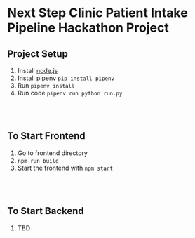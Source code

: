 # Next Step Clinic Patient Intake Pipeline Hackathon Project

## Project Setup
1. Install [node.js](https://nodejs.org/en/download/)
2. Install pipenv `pip install pipenv`
3. Run `pipenv install`
5. Run code `pipenv run python run.py`

<br><br>

## To Start Frontend
1. Go to frontend directory
2.  `npm run build`
3. Start the frontend with `npm start`

<br><br>

## To Start Backend
1. TBD